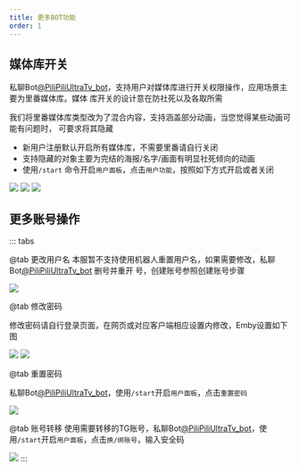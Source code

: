 ```yaml
---
title: 更多BOT功能
order: 1
---
```

## 媒体库开关

私聊Bot[@PiliPiliUltraTv_bot](https://t.me/PiliPiliUltraTv_bot)，支持用户对媒体库进行开关权限操作，应用场景主要为里番媒体库。媒体
库开关的设计意在防社死以及各取所需

我们将里番媒体库类型改为了混合内容，支持涵盖部分动画，当您觉得某些动画可能有问题时，
可要求将其隐藏
- 新用户注册默认开启所有媒体库，不需要里番请自行关闭
- 支持隐藏的对象主要为完结的海报/名字/画面有明显社死倾向的动画
- 使用`/start` 命令开启`用户面板`，点击`用户功能`，按照如下方式开启或者关闭

![](https://img.155155155.xyz/i/2024/02/1707916043.webp)
![](https://img.155155155.xyz/i/2024/02/1707916069.webp)
![](https://img.155155155.xyz/i/2024/02/1707916177.webp)

## 更多账号操作

::: tabs

@tab 更改用户名
本服暂不支持使用机器人重置用户名，如果需要修改，私聊Bot[@PiliPiliUltraTv_bot](https://t.me/PiliPiliUltraTv_bot) 删号并重开
号，创建账号参照创建账号步骤

![](https://img.155155155.xyz/i/2024/02/1707916464.webp)

@tab 修改密码

修改密码请自行登录页面，在网页或对应客户端相应设置内修改，Emby设置如下图

![](https://img.155155155.xyz/i/2024/02/1707916808.webp)
![](https://img.155155155.xyz/i/2024/02/1707916835.webp)

@tab 重置密码

私聊Bot[@PiliPiliUltraTv_bot](https://t.me/PiliPiliUltraTv_bot)，使用`/start`开启`用户面板`，点击`重置密码`

![](https://img.155155155.xyz/i/2024/02/1707916963.webp)

@tab 账号转移
使用需要转移的TG账号，私聊Bot[@PiliPiliUltraTv_bot](https://t.me/PiliPiliUltraTv_bot)，使用`/start`开启`用户面板`，点击`换/绑账号`，输入安全码

![](https://img.155155155.xyz/i/2024/02/1707923035.webp)
:::